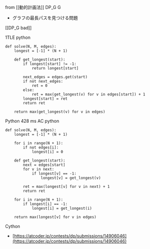 
from [[動的計画法]]
DP_G
G
- グラフの最長パスを見つける問題

[[DP_G bad]]

1TLE
python

```
def solve(N, M, edges):
    longest = [-1] * (N + 1)

    def get_longest(start):
        if longest[start] != -1:
            return longest[start]

        next_edges = edges.get(start)
        if not next_edges:
            ret = 0
        else:
            ret = max(get_longest(v) for v in edges[start]) + 1
        longest[start] = ret
        return ret

    return max(get_longest(v) for v in edges)
```


Python 428 ms AC
python

```
def solve(N, M, edges):
    longest = [-1] * (N + 1)
 
    for i in range(N + 1):
        if not edges[i]:
            longest[i] = 0
 
    def get_longest(start):
        next = edges[start]
        for v in next:
            if longest[v] == -1:
                longest[v] = get_longest(v)
 
        ret = max(longest[v] for v in next) + 1
        return ret
 
    for i in range(N + 1):
        if longest[i] == -1:
            longest[i] = get_longest(i)
 
    return max(longest[v] for v in edges)
```


Cython
- [https://atcoder.jp/contests/dp/submissions/14906046](https://atcoder.jp/contests/dp/submissions/14906046)
